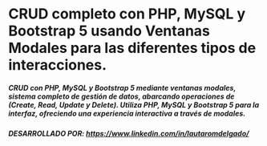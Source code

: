 # CRUD completo con PHP, MySQL y Bootstrap 5 usando Ventanas Modales para las diferentes tipos de interacciones.

##### CRUD con PHP, MySQL y Bootstrap 5 mediante ventanas modales, sistema completo de gestión de datos, abarcando operaciones de (Create, Read, Update y Delete). Utiliza PHP, MySQL y Bootstrap 5 para la interfaz, ofreciendo una experiencia interactiva a través de modales.

##### DESARROLLADO POR: https://www.linkedin.com/in/lautaromdelgado/
